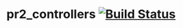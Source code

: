 pr2_controllers [![Build Status](https://travis-ci.com/PR2/pr2_controllers.svg?branch=melodic-devel)](https://travis-ci.com/PR2/pr2_controllers)
================================================================================================================================================
